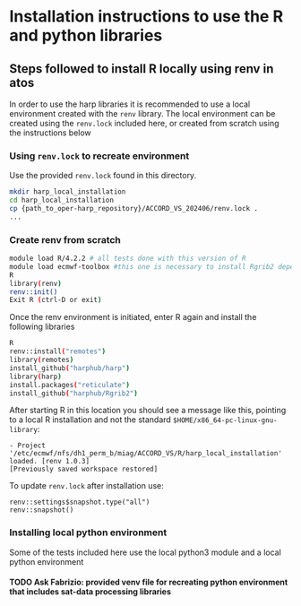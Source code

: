 # Installation instructions to use the R and python libraries

## Steps followed to install R locally using renv in atos
In order to use the harp libraries it is recommended
to use a local environment created with the `renv` library.
The local environment can be created using the `renv.lock` included
here, or created from scratch using the instructions below

### Using `renv.lock` to recreate environment

Use the provided `renv.lock` found in this directory.

```bash
mkdir harp_local_installation
cd harp_local_installation
cp {path_to_oper-harp_repository}/ACCORD_VS_202406/renv.lock .
...

```

### Create renv from scratch
```bash
module load R/4.2.2 # all tests done with this version of R
module load ecmwf-toolbox #this one is necessary to install Rgrib2 dependencies
R
library(renv)
renv::init()
Exit R (ctrl-D or exit)

```
Once the renv environment is initiated, enter R again and install
the following libraries

```bash
R
renv::install("remotes")
library(remotes)
install_github("harphub/harp")
library(harp)
install.packages("reticulate")
install_github("harphub/Rgrib2")

```

After starting R in this location you should see a message like this, pointing
to a local R installation and not the standard `$HOME/x86_64-pc-linux-gnu-library`:

```
- Project '/etc/ecmwf/nfs/dh1_perm_b/miag/ACCORD_VS/R/harp_local_installation' loaded. [renv 1.0.3]
[Previously saved workspace restored]

```

To update `renv.lock` after installation use:
```
renv::settings$snapshot.type("all")
renv::snapshot()

```

### Installing local python environment
Some of the tests included here use the local python3 module and a local python environment
#### TODO Ask Fabrizio: provided venv file for recreating python environment that includes sat-data processing libraries

